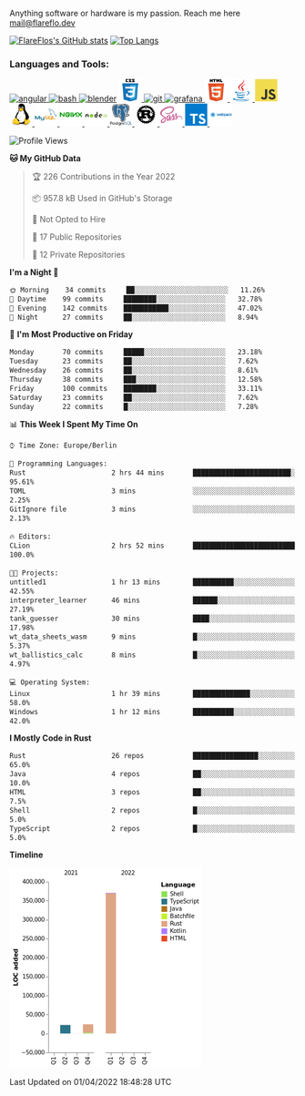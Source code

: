 Anything software or hardware is my passion.
Reach me here <a href="mailto:github@flareflo.dev">mail@flareflo.dev</a>

[![FlareFlos's GitHub stats](https://github-readme-stats.vercel.app/api?username=FlareFlo&show_icons=true&theme=github_dark)](https://github.com/FlareFlo/github-readme-stats)
[![Top Langs](https://github-readme-stats.vercel.app/api/top-langs/?username=FlareFlo&langs_count=10&layout=compact&theme=github_dark)](https://github.com/FlareFlo/github-readme-stats)

<h3 align="left">Languages and Tools:</h3>
<div align="left"> 
    <a href="https://angular.io" target="_blank" rel="noreferrer"><img src="https://angular.io/assets/images/logos/angular/angular.svg" alt="angular" width="40" height="40"/> </a> 
    <a href="https://www.gnu.org/software/bash/" target="_blank" rel="noreferrer"> <img src="https://www.vectorlogo.zone/logos/gnu_bash/gnu_bash-icon.svg" alt="bash" width="40" height="40"/> </a> 
    <a href="https://www.blender.org/" target="_blank" rel="noreferrer"> <img src="https://download.blender.org/branding/community/blender_community_badge_white.svg" alt="blender" width="40" height="40"/></a> 
    <a href="https://www.w3schools.com/css/" target="_blank" rel="noreferrer"> <img src="https://raw.githubusercontent.com/devicons/devicon/master/icons/css3/css3-original-wordmark.svg" alt="css3" width="40" height="40"/> </a> 
    <a href="https://git-scm.com/" target="_blank" rel="noreferrer"> <img src="https://www.vectorlogo.zone/logos/git-scm/git-scm-icon.svg" alt="git" width="40" height="40"/> </a> 
    <a href="https://grafana.com" target="_blank" rel="noreferrer"> <img src="https://www.vectorlogo.zone/logos/grafana/grafana-icon.svg" alt="grafana" width="40" height="40"/> </a> 
    <a href="https://www.w3.org/html/" target="_blank" rel="noreferrer"> <img src="https://raw.githubusercontent.com/devicons/devicon/master/icons/html5/html5-original-wordmark.svg" alt="html5" width="40" height="40"/> </a> 
    <a href="https://www.java.com" target="_blank" rel="noreferrer"> <img src="https://raw.githubusercontent.com/devicons/devicon/master/icons/java/java-original.svg" alt="java" width="40" height="40"/> </a> 
    <a href="https://developer.mozilla.org/en-US/docs/Web/JavaScript" target="_blank" rel="noreferrer"> <img src="https://raw.githubusercontent.com/devicons/devicon/master/icons/javascript/javascript-original.svg" alt="javascript" width="40" height="40"/> </a> 
    <a href="https://www.linux.org/" target="_blank" rel="noreferrer"> <img src="https://raw.githubusercontent.com/devicons/devicon/master/icons/linux/linux-original.svg" alt="linux" width="40" height="40"/> </a> 
    <a href="https://www.mysql.com/" target="_blank" rel="noreferrer"> <img src="https://raw.githubusercontent.com/devicons/devicon/master/icons/mysql/mysql-original-wordmark.svg" alt="mysql" width="40" height="40"/> </a> 
    <a href="https://www.nginx.com" target="_blank" rel="noreferrer"> <img src="https://raw.githubusercontent.com/devicons/devicon/master/icons/nginx/nginx-original.svg" alt="nginx" width="40" height="40"/> </a> 
    <a href="https://nodejs.org" target="_blank" rel="noreferrer"> <img src="https://raw.githubusercontent.com/devicons/devicon/master/icons/nodejs/nodejs-original-wordmark.svg" alt="nodejs" width="40" height="40"/> </a> 
    <a href="https://www.postgresql.org" target="_blank" rel="noreferrer"> <img src="https://raw.githubusercontent.com/devicons/devicon/master/icons/postgresql/postgresql-original-wordmark.svg" alt="postgresql" width="40" height="40"/> </a> 
    <a href="https://www.rust-lang.org" target="_blank" rel="noreferrer"> <img src="https://raw.githubusercontent.com/devicons/devicon/master/icons/rust/rust-plain.svg" alt="rust" width="40" height="40"/> </a> 
    <a href="https://sass-lang.com" target="_blank" rel="noreferrer"> <img src="https://raw.githubusercontent.com/devicons/devicon/master/icons/sass/sass-original.svg" alt="sass" width="40" height="40"/> </a> 
    <a href="https://www.typescriptlang.org/" target="_blank" rel="noreferrer"> <img src="https://raw.githubusercontent.com/devicons/devicon/master/icons/typescript/typescript-original.svg" alt="typescript" width="40" height="40"/> </a> 
    <a href="https://webpack.js.org" target="_blank" rel="noreferrer"> <img src="https://raw.githubusercontent.com/devicons/devicon/d00d0969292a6569d45b06d3f350f463a0107b0d/icons/webpack/webpack-original-wordmark.svg" alt="webpack" width="40" height="40"/> </a> 
</div>

<!--START_SECTION:waka-->
![Profile Views](http://img.shields.io/badge/Profile%20Views-3-blue)

**🐱 My GitHub Data** 

> 🏆 226 Contributions in the Year 2022
 > 
> 📦 957.8 kB Used in GitHub's Storage 
 > 
> 🚫 Not Opted to Hire
 > 
> 📜 17 Public Repositories 
 > 
> 🔑 12 Private Repositories  
 > 
**I'm a Night 🦉** 

```text
🌞 Morning    34 commits     ██░░░░░░░░░░░░░░░░░░░░░░░   11.26% 
🌆 Daytime    99 commits     ████████░░░░░░░░░░░░░░░░░   32.78% 
🌃 Evening    142 commits    ███████████░░░░░░░░░░░░░░   47.02% 
🌙 Night      27 commits     ██░░░░░░░░░░░░░░░░░░░░░░░   8.94%

```
📅 **I'm Most Productive on Friday** 

```text
Monday       70 commits     █████░░░░░░░░░░░░░░░░░░░░   23.18% 
Tuesday      23 commits     ██░░░░░░░░░░░░░░░░░░░░░░░   7.62% 
Wednesday    26 commits     ██░░░░░░░░░░░░░░░░░░░░░░░   8.61% 
Thursday     38 commits     ███░░░░░░░░░░░░░░░░░░░░░░   12.58% 
Friday       100 commits    ████████░░░░░░░░░░░░░░░░░   33.11% 
Saturday     23 commits     ██░░░░░░░░░░░░░░░░░░░░░░░   7.62% 
Sunday       22 commits     █░░░░░░░░░░░░░░░░░░░░░░░░   7.28%

```


📊 **This Week I Spent My Time On** 

```text
⌚︎ Time Zone: Europe/Berlin

💬 Programming Languages: 
Rust                     2 hrs 44 mins       ████████████████████████░   95.61% 
TOML                     3 mins              ░░░░░░░░░░░░░░░░░░░░░░░░░   2.25% 
GitIgnore file           3 mins              ░░░░░░░░░░░░░░░░░░░░░░░░░   2.13%

🔥 Editors: 
CLion                    2 hrs 52 mins       █████████████████████████   100.0%

🐱‍💻 Projects: 
untitled1                1 hr 13 mins        ██████████░░░░░░░░░░░░░░░   42.55% 
interpreter_learner      46 mins             ██████░░░░░░░░░░░░░░░░░░░   27.19% 
tank_guesser             30 mins             ████░░░░░░░░░░░░░░░░░░░░░   17.98% 
wt_data_sheets_wasm      9 mins              █░░░░░░░░░░░░░░░░░░░░░░░░   5.37% 
wt_ballistics_calc       8 mins              █░░░░░░░░░░░░░░░░░░░░░░░░   4.97%

💻 Operating System: 
Linux                    1 hr 39 mins        ██████████████░░░░░░░░░░░   58.0% 
Windows                  1 hr 12 mins        ██████████░░░░░░░░░░░░░░░   42.0%

```

**I Mostly Code in Rust** 

```text
Rust                     26 repos            ████████████████░░░░░░░░░   65.0% 
Java                     4 repos             ██░░░░░░░░░░░░░░░░░░░░░░░   10.0% 
HTML                     3 repos             ██░░░░░░░░░░░░░░░░░░░░░░░   7.5% 
Shell                    2 repos             █░░░░░░░░░░░░░░░░░░░░░░░░   5.0% 
TypeScript               2 repos             █░░░░░░░░░░░░░░░░░░░░░░░░   5.0%

```


**Timeline**

![Chart not found](https://raw.githubusercontent.com/FlareFlo/FlareFlo/main/charts/bar_graph.png) 


 Last Updated on 01/04/2022 18:48:28 UTC
<!--END_SECTION:waka-->
